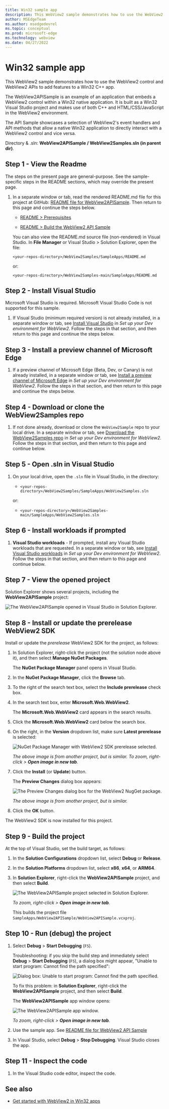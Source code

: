 ```yaml
---
title: Win32 sample app
description: This WebView2 sample demonstrates how to use the WebView2 control and WebView2 APIs to add features to a Win32 C++ app.
author: MSEdgeTeam
ms.author: msedgedevrel
ms.topic: conceptual
ms.prod: microsoft-edge
ms.technology: webview
ms.date: 04/27/2022
---
```

# Win32 sample app

This WebView2 sample demonstrates how to use the WebView2 control and WebView2 APIs to add features to a Win32 C++ app.

The WebView2APISample is an example of an application that embeds a WebView2 control within a Win32 native application. It is built as a Win32 Visual Studio project and makes use of both C++ and HTML/CSS/JavaScript in the WebView2 environment.

The API Sample showcases a selection of WebView2's event handlers and API methods that allow a native Win32 application to directly interact with a WebView2 control and vice versa.

Directory &amp; .sln: **WebView2APISample / WebView2Samples.sln (in parent dir)**.


<!-- ====================================================================== -->
## Step 1 - View the Readme

The steps on the present page are general-purpose.  See the sample-specific steps in the README sections, which may override the present page.

1. In a separate window or tab, read the rendered README.md file for this project at GitHub: [README file for WebView2APISample](https://github.com/MicrosoftEdge/WebView2Samples/tree/main/SampleApps/WebView2APISample#readme).  Then return to this page and continue the steps below.

   * [README > Prerequisites](https://github.com/MicrosoftEdge/WebView2Samples/tree/main/SampleApps/WebView2APISample#prerequisites)

   * [README > Build the WebView2 API Sample](https://github.com/MicrosoftEdge/WebView2Samples/tree/main/SampleApps/WebView2APISample#build-the-webview2-api-sample)

   You can also view the README.md source file (non-rendered) in Visual Studio.  In **File Manager** or Visual Studio > Solution Explorer, open the file:<!-- todo: is there a .md preview capability locally? -->

   `<your-repos-directory>/WebView2Samples/SampleApps/README.md`

   or:

   `<your-repos-directory>/WebView2Samples-main/SampleApps/README.md`


<!-- ====================================================================== -->
## Step 2 - Install Visual Studio

Microsoft Visual Studio is required.  Microsoft Visual Studio Code is not supported for this sample.

1. If Visual Studio (minimum required version) is not already installed, in a separate window or tab, see [Install Visual Studio](../how-to/machine-setup.md#install-visual-studio) in _Set up your Dev environment for WebView2_.  Follow the steps in that section, and then return to this page and continue the steps below.


<!-- ====================================================================== -->
## Step 3 - Install a preview channel of Microsoft Edge

1. If a preview channel of Microsoft Edge (Beta, Dev, or Canary) is not already installed, in a separate window or tab, see [Install a preview channel of Microsoft Edge](../how-to/machine-setup.md#install-a-preview-channel-of-microsoft-edge) in _Set up your Dev environment for WebView2_.  Follow the steps in that section, and then return to this page and continue the steps below.


<!-- ====================================================================== -->
## Step 4 - Download or clone the WebView2Samples repo

1. If not done already, download or clone the `WebView2Sample` repo to your local drive.  In a separate window or tab, see [Download the WebView2Samples repo](../how-to/machine-setup.md#download-the-webview2samples-repo) in _Set up your Dev environment for WebView2_.  Follow the steps in that section, and then return to this page and continue below.


<!-- ====================================================================== -->
## Step 5 - Open .sln in Visual Studio

1. On your local drive, open the `.sln` file in Visual Studio, in the directory:

   *  `<your-repos-directory>/WebView2Samples/SampleApps/WebView2Samples.sln`

   or:

   *  `<your-repos-directory>/WebView2Samples-main/SampleApps/WebView2Samples.sln`


<!-- ====================================================================== -->
## Step 6 - Install workloads if prompted

1. **Visual Studio workloads** - If prompted, install any Visual Studio workloads that are requested.  In a separate window or tab, see [Install Visual Studio workloads](../how-to/machine-setup.md#install-visual-studio-workloads) in _Set up your Dev environment for WebView2_.  Follow the steps in that section, and then return to this page and continue below.


<!-- ====================================================================== -->
## Step 7 - View the opened project

Solution Explorer shows several projects, including the **WebView2APISample** project:

![The WebView2APISample opened in Visual Studio in Solution Explorer.](media/webview2apisample-in-solution-explorer.png)


<!-- ====================================================================== -->
## Step 8 - Install or update the prerelease WebView2 SDK

Install or update the _prerelease_ WebView2 SDK for the project, as follows:

1. In Solution Explorer, right-click the project (not the solution node above it), and then select **Manage NuGet Packages**.

   The **NuGet Package Manager** panel opens in Visual Studio.

1. In the **NuGet Package Manager**, click the **Browse** tab.

1. To the right of the search text box, select the **Include prerelease** check box.

1. In the search text box, enter **Microsoft.Web.WebView2**.

   The **Microsoft.Web.WebView2** card appears in the search results.

1. Click the **Microsoft.Web.WebView2** card below the search box.

1. On the right, in the **Version** dropdown list, make sure **Latest prerelease** is selected:

   ![NuGet Package Manager with WebView2 SDK prerelease selected.](media/webview2apisample-pkg-mgr-prerelease-webview2.png)

   _The above image is from another project, but is similar.  To zoom, right-click > **Open image in new tab**._

1. Click the **Install** (or **Update**) button.

   The **Preview Changes** dialog box appears:

   ![The Preview Changes dialog box for the WebView2 NugGet package.](media/webview2apisample-webview2-pkg-preview-changes.png)

   _The above image is from another project, but is similar._

1. Click the **OK** button.

The WebView2 SDK is now installed for this project.


<!-- ====================================================================== -->
## Step 9 - Build the project

At the top of Visual Studio, set the build target, as follows:

1. In the **Solution Configurations** dropdown list, select **Debug** or **Release**.

1. In the **Solution Platforms** dropdown list, select **x86**, **x64**, or **ARM64**.

1. In **Solution Explorer**, right-click the **WebView2APISample** project, and then select **Build**.

   ![The WebView2APISample project selected in Solution Explorer.](media/webview2apisample-project-selected.png)

   _To zoom, right-click > **Open image in new tab**._

   This builds the project file `SampleApps/WebView2APISample/WebView2APISample.vcxproj`.


<!-- ====================================================================== -->
## Step 10 - Run (debug) the project

1. Select **Debug** > **Start Debugging** (`F5`).  

   Troubleshooting: if you skip the build step and immediately select **Debug** > **Start Debugging** (`F5`), a dialog box might appear, "Unable to start program: Cannot find the path specified":

   ![Dialog box: Unable to start program: Cannot find the path specified.](media/webview2apisample-unable-to-start-program-cannot-find-path.png)

   To fix this problem: in **Solution Explorer**, right-click the **WebView2APISample** project, and then select **Build**.

   The **WebView2APISample** app window opens:

   ![The WebView2APISample app window.](media/webview2apisample-app-window.png)

   _To zoom, right-click > **Open image in new tab**._

1. Use the sample app.  See [README file for WebView2 API Sample](https://github.com/MicrosoftEdge/WebView2Samples/tree/main/SampleApps/WebView2APISample#readme)

1. In Visual Studio, select **Debug** > **Stop Debugging**.  Visual Studio closes the app.


<!-- ====================================================================== -->
## Step 11 - Inspect the code

1. In the Visual Studio code editor, inspect the code.


<!--
Note: The `.sln` file is not in the sample repo directory that contains this sample's [README.md file](https://github.com/MicrosoftEdge/WebView2Samples/tree/main/SampleApps/WebView2APISample#readme), or the equivalent local filesystem directory.  Instead, the `.sln` file for this sample is in the parent directory that corresponds to the [SampleApps](https://github.com/MicrosoftEdge/WebView2Samples/tree/main/SampleApps) repo directory.
-->


<!-- ====================================================================== -->
## See also

* [Get started with WebView2 in Win32 apps](../get-started/win32.md)
